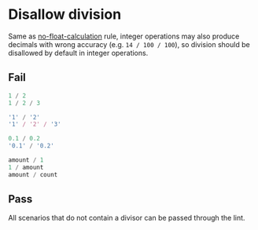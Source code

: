 # Disallow division

Same as [no-float-calculation](./no-float-calculation.md) rule, integer operations may also produce decimals with wrong accuracy (e.g. `14 / 100 / 100`), so division should be disallowed by default in integer operations.

## Fail

```js
1 / 2
1 / 2 / 3

'1' / '2'
'1' / '2' / '3'

0.1 / 0.2
'0.1' / '0.2'

amount / 1
1 / amount
amount / count
```

## Pass

All scenarios that do not contain a divisor can be passed through the lint.
